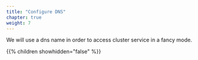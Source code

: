 ```yaml
---
title: "Configure DNS"
chapter: true
weight: 7
---
```


We will use a dns name in order to access cluster service in a fancy mode.




{{% children showhidden="false" %}}
